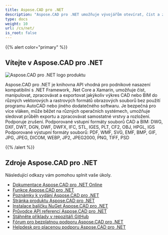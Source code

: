 ```yaml
---
title: Aspose.CAD pro .NET
description: "Aspose.CAD pro .NET umožňuje vývojářům otevírat, číst a zpracovávat soubory AutoCAD DWG, DXF, DWT a další formáty souborů CAD a BIM, jako jsou: DGN, DWF, DWFX, IFC, STL, IGES, PLT, CF2, OBJ, HPGL, IGS."
type: docs
weight: 10
url: /cs/net/
is_root: false
---
```


{{% alert color="primary" %}}

## **Vítejte v Aspose.CAD pro .NET**

![Aspose.CAD pro .NET logo produktu](home_1.png)

Aspose.CAD pro .NET je knihovna API vhodná pro podnikové nasazení kompatibilní s .NET Framework, .Net Core a Xamarin, umožňuje číst, manipulovat, zpracovávat a exportovat jakýkoliv výkres CAD nebo BIM do různých vektorových a rastrových formátů obrazových souborů bez použití programu AutoCAD nebo jiného dodatečného softwaru.
Je bezpečná pro více vláken, může běžet na různých operačních systémech, umožňuje sledovat průběh exportu a zpracovávat samostatné vrstvy a rozložení. Podporuje zrušení. 
Podporované vstupní formáty souborů CAD a BIM: DWG, DXF, DWT, DGN, DWF, DWFX, IFC, STL, IGES, PLT, CF2, OBJ, HPGL, IGS
Podporované výstupní formáty souborů: PDF, WMF, SVG, EMF, BMP, GIF, JPG, JPEG, DICOM, WEBP, JP2, JPEG2000, PNG, TIFF, PSD

{{% /alert %}}

## **Zdroje Aspose.CAD pro .NET**

Následující odkazy vám pomohou splnit vaše úkoly.

- [Dokumentace Aspose.CAD pro .NET Online](/cad/net/)
- [Funkce Aspose.CAD pro .NET](/cad/net/features/)
- [Poznámky k vydání Aspose.CAD pro .NET](https://releases.aspose.com/cad/net/release-notes/)
- [Stránka produktu Aspose.CAD pro .NET](https://products.aspose.com/cad/net/)
- [Instalace balíčku NuGet Aspose.CAD pro .NET](https://www.nuget.org/packages/Aspose.CAD/)
- [Průvodce API referencí Aspose.CAD pro .NET](https://reference.aspose.com/cad/net)
- [Stáhněte příklady v repozitáři GitHub](https://github.com/aspose-cad/Aspose.CAD-for-.NET)
- [Fórum pro bezplatnou podporu Aspose.CAD pro .NET](https://forum.aspose.com/c/cad/19)
- [Helpdesk pro placenou podporu Aspose.CAD pro .NET](https://helpdesk.aspose.com/)
